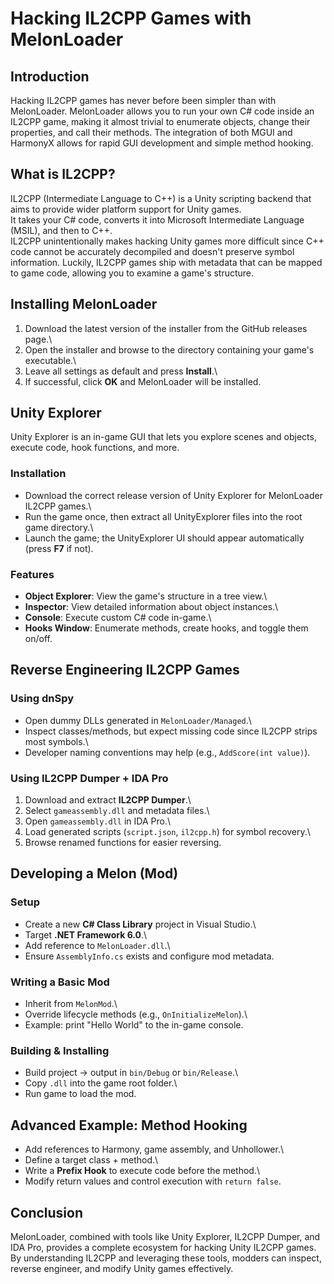 # Hacking IL2CPP Games with MelonLoader

## Introduction

Hacking IL2CPP games has never before been simpler than with
MelonLoader. MelonLoader allows you to run your own C# code inside an
IL2CPP game, making it almost trivial to enumerate objects, change their
properties, and call their methods. The integration of both MGUI and
HarmonyX allows for rapid GUI development and simple method hooking.

## What is IL2CPP?

IL2CPP (Intermediate Language to C++) is a Unity scripting backend that
aims to provide wider platform support for Unity games.\
It takes your C# code, converts it into Microsoft Intermediate Language
(MSIL), and then to C++.\
IL2CPP unintentionally makes hacking Unity games more difficult since
C++ code cannot be accurately decompiled and doesn't preserve symbol
information. Luckily, IL2CPP games ship with metadata that can be mapped
to game code, allowing you to examine a game's structure.

## Installing MelonLoader

1.  Download the latest version of the installer from the GitHub
    releases page.\
2.  Open the installer and browse to the directory containing your
    game's executable.\
3.  Leave all settings as default and press **Install**.\
4.  If successful, click **OK** and MelonLoader will be installed.

## Unity Explorer

Unity Explorer is an in-game GUI that lets you explore scenes and
objects, execute code, hook functions, and more.

### Installation

-   Download the correct release version of Unity Explorer for
    MelonLoader IL2CPP games.\
-   Run the game once, then extract all UnityExplorer files into the
    root game directory.\
-   Launch the game; the UnityExplorer UI should appear automatically
    (press **F7** if not).

### Features

-   **Object Explorer**: View the game's structure in a tree view.\
-   **Inspector**: View detailed information about object instances.\
-   **Console**: Execute custom C# code in-game.\
-   **Hooks Window**: Enumerate methods, create hooks, and toggle them
    on/off.

## Reverse Engineering IL2CPP Games

### Using dnSpy

-   Open dummy DLLs generated in `MelonLoader/Managed`.\
-   Inspect classes/methods, but expect missing code since IL2CPP strips
    most symbols.\
-   Developer naming conventions may help (e.g., `AddScore(int value)`).

### Using IL2CPP Dumper + IDA Pro

1.  Download and extract **IL2CPP Dumper**.\
2.  Select `gameassembly.dll` and metadata files.\
3.  Open `gameassembly.dll` in IDA Pro.\
4.  Load generated scripts (`script.json`, `il2cpp.h`) for symbol
    recovery.\
5.  Browse renamed functions for easier reversing.

## Developing a Melon (Mod)

### Setup

-   Create a new **C# Class Library** project in Visual Studio.\
-   Target **.NET Framework 6.0**.\
-   Add reference to `MelonLoader.dll`.\
-   Ensure `AssemblyInfo.cs` exists and configure mod metadata.

### Writing a Basic Mod

-   Inherit from `MelonMod`.\
-   Override lifecycle methods (e.g., `OnInitializeMelon`).\
-   Example: print "Hello World" to the in-game console.

### Building & Installing

-   Build project → output in `bin/Debug` or `bin/Release`.\
-   Copy `.dll` into the game root folder.\
-   Run game to load the mod.

## Advanced Example: Method Hooking

-   Add references to Harmony, game assembly, and Unhollower.\
-   Define a target class + method.\
-   Write a **Prefix Hook** to execute code before the method.\
-   Modify return values and control execution with `return false`.

## Conclusion

MelonLoader, combined with tools like Unity Explorer, IL2CPP Dumper, and
IDA Pro, provides a complete ecosystem for hacking Unity IL2CPP games.
By understanding IL2CPP and leveraging these tools, modders can inspect,
reverse engineer, and modify Unity games effectively.
